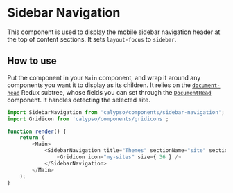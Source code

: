 # Sidebar Navigation

This component is used to display the mobile sidebar navigation header at the top of content sections. It sets `layout-focus` to `sidebar`.

## How to use

Put the component in your `Main` component, and wrap it around any components you want it to display as its children. It relies on the [`document-head`](/client/state/document-head) Redux subtree, whose fields you can set through the [`DocumentHead`](/client/components/data/document-head) component. It handles detecting the selected site.

```js
import SidebarNavigation from 'calypso/components/sidebar-navigation';
import Gridicon from 'calypso/components/gridicons';

function render() {
	return (
		<Main>
			<SidebarNavigation title="Themes" sectionName="site" sectionTitle="My Sites">
				<Gridicon icon="my-sites" size={ 36 } />
			</SidebarNavigation>
		</Main>
	);
}
```
